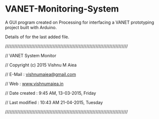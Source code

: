 # VANET-Monitoring-System
A GUI program created on Processing for interfacing a VANET prototyping project built with Arduino.

Details of for the last added file.

////////////////////////////////////////////////////////////////////////////////


//   VANET System Monitor

//   Copyright (c) 2015 Vishnu M Aiea

//   E-Mail : vishnumaiea@gmail.com

//   Web : www.vishnumaiea.in

//   Date created : 9:45 AM, 13-03-2015, Friday

//   Last modified : 10:43 AM 21-04-2015, Tuesday


////////////////////////////////////////////////////////////////////////////////
